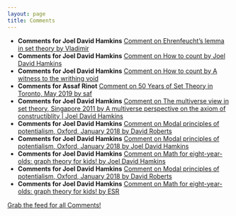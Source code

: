 ```yaml
---
layout: page
title: Comments
---
```


* **Comments for Joel David Hamkins** [Comment on Ehrenfeucht’s lemma in set theory by Vladimir](http://jdh.hamkins.org/ehrenfeuchts-lemma-in-set-theory/#comment-10352)
* **Comments for Joel David Hamkins** [Comment on How to count by Joel David Hamkins](http://jdh.hamkins.org/how-to-count/#comment-10331)
* **Comments for Joel David Hamkins** [Comment on How to count by A witness to the writhing void](http://jdh.hamkins.org/how-to-count/#comment-10327)
* **Comments for Assaf Rinot** [Comment on 50 Years of Set Theory in Toronto, May 2019 by saf](http://blog.assafrinot.com/?p=4577#comment-686)
* **Comments for Joel David Hamkins** [Comment on The multiverse view in set theory, Singapore 2011 by A multiverse perspective on the axiom of constructiblity \| Joel David Hamkins](http://jdh.hamkins.org/multiverse-view-singapore-july2011/#comment-10304)
* **Comments for Joel David Hamkins** [Comment on Modal principles of potentialism, Oxford, January 2018 by David Roberts](http://jdh.hamkins.org/modal-principles-of-potentialism-oxford-january-2018/#comment-10285)
* **Comments for Joel David Hamkins** [Comment on Modal principles of potentialism, Oxford, January 2018 by Joel David Hamkins](http://jdh.hamkins.org/modal-principles-of-potentialism-oxford-january-2018/#comment-10284)
* **Comments for Joel David Hamkins** [Comment on Math for eight-year-olds: graph theory for kids! by Joel David Hamkins](http://jdh.hamkins.org/math-for-eight-year-olds/#comment-10283)
* **Comments for Joel David Hamkins** [Comment on Modal principles of potentialism, Oxford, January 2018 by David Roberts](http://jdh.hamkins.org/modal-principles-of-potentialism-oxford-january-2018/#comment-10282)
* **Comments for Joel David Hamkins** [Comment on Math for eight-year-olds: graph theory for kids! by ESR](http://jdh.hamkins.org/math-for-eight-year-olds/#comment-10279)

[Grab the feed for all Comments!](Comments.xml)
